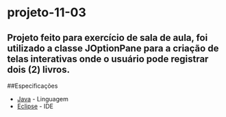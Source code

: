 # projeto-11-03

<h2>Projeto feito para exercício de sala de aula, foi utilizado a classe JOptionPane para a criação de telas interativas onde o usuário pode registrar dois (2) livros.</h2>

##Especificações

* [Java](https://www.java.com/) - Linguagem
* [Eclipse](https://eclipseide.org) - IDE
